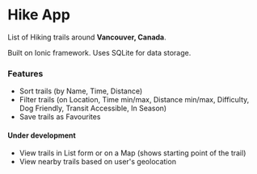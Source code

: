 # Hike App #

List of Hiking trails around **Vancouver, Canada**.

Built on Ionic framework.
Uses SQLite for data storage.

### Features ###
* Sort trails (by Name, Time, Distance)
* Filter trails (on Location, Time min/max, Distance min/max, Difficulty, Dog Friendly, Transit Accessible, In Season)
* Save trails as Favourites

#### Under development ####
* View trails in List form or on a Map (shows starting point of the trail)
* View nearby trails based on user's geolocation
